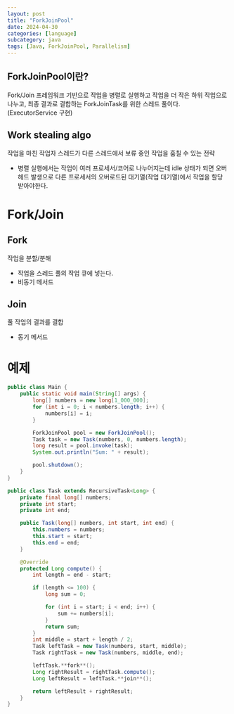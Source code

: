 ```yaml
---
layout: post
title: "ForkJoinPool"
date: 2024-04-30
categories: [language]
subcategory: java
tags: [Java, ForkJoinPool, Parallelism]
---
```


## ForkJoinPool이란? 
Fork/Join 프레임워크 기반으로 작업을 병렬로 실행하고 작업을 더 작은 하위 작업으로 나누고, 최종 결과로 결합하는 ForkJoinTask를 위한 스레드 풀이다. (ExecutorService 구현)

## Work stealing algo

작업을 마친 작업자 스레드가 다른 스레드에서 보류 중인 작업을 훔칠 수 있는 전략 

- 병렬 실행에서는 작업이 여러 프로세서/코어로 나누어지는데 idle 상태가 되면 오버헤드 발생으로 다른 프로세서의 오버로드된 대기열(작업 대기열)에서 작업을 할당 받아야한다.

# Fork/Join

## Fork

작업을 분할/분해

- 작업을 스레드 풀의 작업 큐에 넣는다.
- 비동기 메서드

## Join

풀 작업의 결과를 결합

- 동기 메서드

# 예제

```java
public class Main {
    public static void main(String[] args) {
        long[] numbers = new long[1_000_000];
        for (int i = 0; i < numbers.length; i++) {
            numbers[i] = i;
        }

        ForkJoinPool pool = new ForkJoinPool();
        Task task = new Task(numbers, 0, numbers.length);
        long result = pool.invoke(task);
        System.out.println("Sum: " + result);

        pool.shutdown();
    }
}
```

```java
public class Task extends RecursiveTask<Long> {
    private final long[] numbers;
    private int start;
    private int end;

    public Task(long[] numbers, int start, int end) {
        this.numbers = numbers;
        this.start = start;
        this.end = end;
    }

    @Override
    protected Long compute() {
        int length = end - start;

        if (length <= 100) {
            long sum = 0;

            for (int i = start; i < end; i++) {
                sum += numbers[i];
            }
            return sum;
        }
        int middle = start + length / 2;
        Task leftTask = new Task(numbers, start, middle);
        Task rightTask = new Task(numbers, middle, end);

        leftTask.**fork**();
        Long rightResult = rightTask.compute();
        Long leftResult = leftTask.**join**();

        return leftResult + rightResult;
    }
}
```